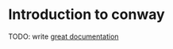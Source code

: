 # Introduction to conway

TODO: write [great documentation](http://jacobian.org/writing/what-to-write/)
